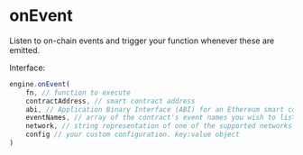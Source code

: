 # onEvent

Listen to on-chain events and trigger your function whenever these are emitted.

Interface:
```javascript
engine.onEvent(
    fn, // function to execute
    contractAddress, // smart contract address
    abi, // Application Binary Interface (ABI) for an Ethereum smart contract. (array)
    eventNames, // array of the contract's event names you wish to listen to
    network, // string representation of one of the supported networks
    config // your custom configuration. key:value object
)
```